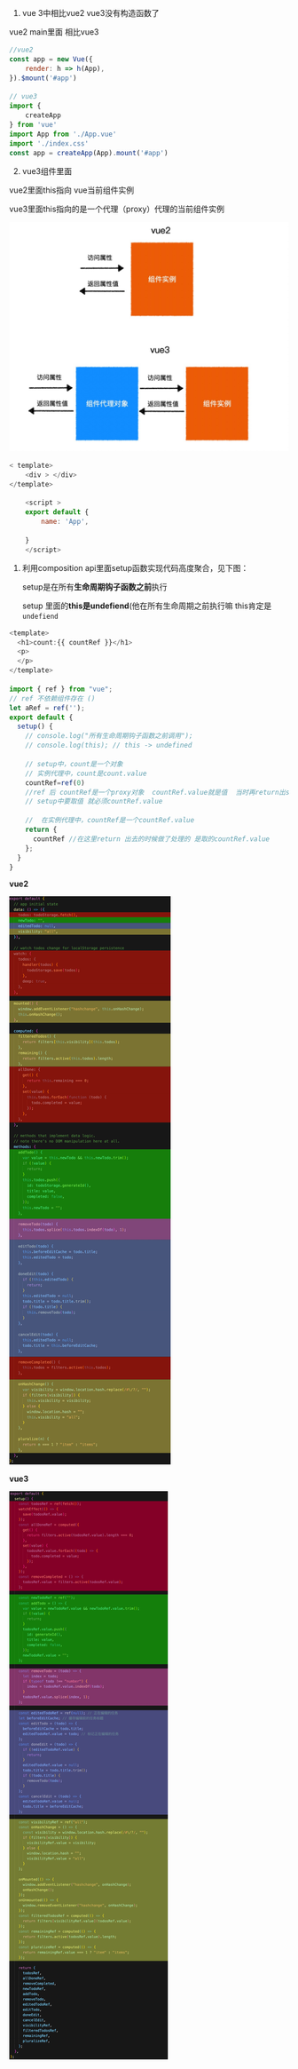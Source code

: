 1. vue 3中相比vue2 vue3没有构造函数了

vue2 main里面 相比vue3

``` javascript
//vue2
const app = new Vue({
    render: h => h(App),
}).$mount('#app')

// vue3
import {
    createApp
} from 'vue'
import App from './App.vue'
import './index.css'
const app = createApp(App).mount('#app')
```

2. vue3组件里面

 vue2里面this指向 vue当前组件实例

 vue3里面this指向的是一个代理（proxy）代理的当前组件实例

 ![avatar](./img/vue3的组件实例代理.jpg)
``` javascript
< template>
    <div > </div> 
</template>

    <script >
    export default {
        name: 'App',

    } 
    </script>
```
1. 利用composition api里面setup函数实现代码高度聚合，见下图：

   setup是在所有**生命周期钩子函数之前**执行

   setup 里面的**this是undefiend**(他在所有生命周期之前执行嘛 this肯定是`undefiend`

```javascript
<template>
  <h1>count:{{ countRef }}</h1>
  <p>
  </p>
</template>

import { ref } from "vue";
// ref 不依赖组件存在 ()
let aRef = ref('');
export default {
  setup() {
    // console.log("所有生命周期钩子函数之前调用");
    // console.log(this); // this -> undefined

    // setup中，count是一个对象
    // 实例代理中，count是count.value
    countRef=ref(0)
    //ref 后 countRef是一个proxy对象  countRef.value就是值  当时再return出setup时他就不是一个对象所有上面使用的时候不用.value
    // setup中要取值 就必须countRef.value

    //  在实例代理中，countRef是一个countRef.value
    return {
      countRef //在这里return 出去的时候做了处理的 是取的countRef.value
    };
  }
}

```
   **vue2** 

   ![avatar](./img/option%20api.jpeg) 
   
   **vue3**
   
   ![avatar](./img/composition%20api.jpg)